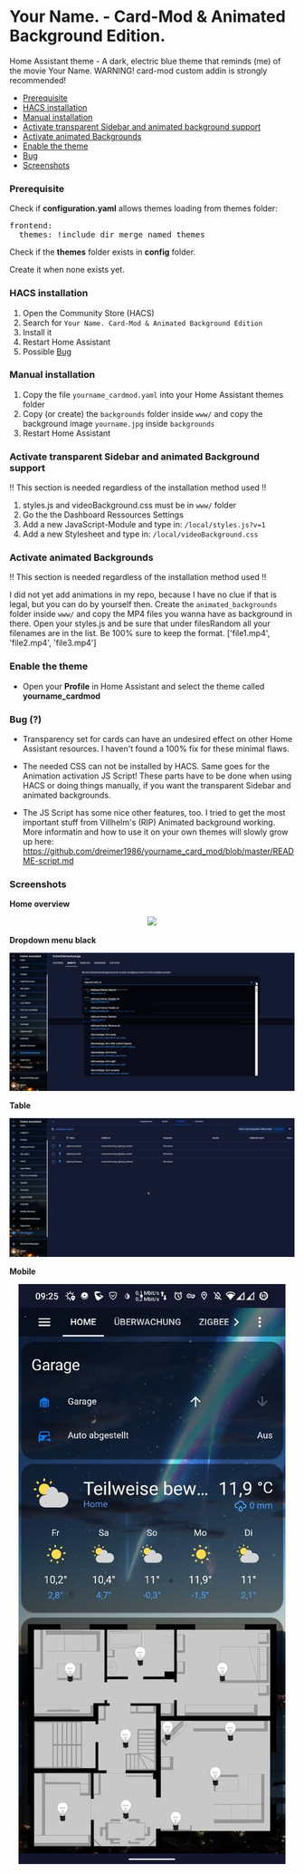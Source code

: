 # Your Name. - Card-Mod & Animated Background Edition.
Home Assistant theme - A dark, electric blue theme that reminds (me) of the movie Your Name.
WARNING! card-mod custom addin is strongly recommended!

* [Prerequisite](#prerequisite)
* [HACS installation](#hacs_installation)
* [Manual installation](#manual_installation)
* [Activate transparent Sidebar and animated background support](#activate_transparent_sidebar)
* [Activate animated Backgrounds](#activate_animations)
* [Enable the theme](#enable_the_theme)
* [Bug](#bug)
* [Screenshots](#screenshots)

### <a name="prerequisite"></a>Prerequisite
Check if **configuration.yaml** allows themes loading from themes folder:   

<pre>
frontend:
  themes: !include_dir_merge_named themes
</pre>

Check if the **themes** folder exists in **config** folder.   

Create it when none exists yet.

### <a name="hacs_installation"></a>HACS installation
1. Open the Community Store (HACS)
2. Search for `Your Name. Card-Mod & Animated Background Edition`
3. Install it
4. Restart Home Assistant
5. Possible [Bug](#bug)

### <a name="manual_installation"></a>Manual installation
1. Copy the file `yourname_cardmod.yaml` into your Home Assistant themes folder
2. Copy (or create) the `backgrounds` folder inside `www/` and copy the background image `yourname.jpg` inside `backgrounds`
3. Restart Home Assistant

### <a name="activate_transparent_sidebar"></a>Activate transparent Sidebar and animated Background support
!! This section is needed regardless of the installation method used !!

1. styles.js and videoBackground.css must be in `www/` folder
2. Go the the Dashboard Ressources Settings
3. Add a new JavaScript-Module and type in: `/local/styles.js?v=1`
4. Add a new Stylesheet and type in: `/local/videoBackground.css`

### <a name="activate_animations"></a>Activate animated Backgrounds
!! This section is needed regardless of the installation method used !!

I did not yet add animations in my repo, because I have no clue if that is legal, but you can do by yourself then.
Create the `animated_backgrounds` folder inside `www/` and copy the MP4 files you wanna have as background in there.
Open your styles.js and be sure that under filesRandom all your filenames are in the list. Be 100% sure to keep the format. ['file1.mp4', 'file2.mp4', 'file3.mp4']

### <a name="enable_the_theme"></a>Enable the theme
- Open your **Profile** in Home Assistant and select the theme called **yourname_cardmod**

### <a name="bug"></a>Bug (?)
- Transparency set for cards can have an undesired effect on other Home Assistant resources. I haven't found a 100% fix for these minimal flaws.

- The needed CSS can not be installed by HACS. Same goes for the Animation activation JS Script! These parts have to be done when using HACS or doing things manually, if you want the transparent Sidebar and animated backgrounds.

- The JS Script has some nice other features, too. I tried to get the most important stuff from Villhelm's (RIP) Animated background working. More informatin and how to use it on your own themes will slowly grow up here: https://github.com/dreimer1986/yourname_card_mod/blob/master/README-script.md

### <a name="screenshots"></a>Screenshots
**Home overview**
<p align="center">
  <img src="https://raw.githubusercontent.com/dreimer1986/yourname_card_mod/master/images/animation.webp">
</p>

**Dropdown menu black**
<p align="center">
  <img src="https://raw.githubusercontent.com/dreimer1986/yourname_card_mod/master/images/dropdown.png">
</p>

**Table**
<p align="center">
  <img src="https://raw.githubusercontent.com/dreimer1986/yourname_card_mod/master/images/table.png">
</p>

**Mobile**
<p align="center">
  <img src="https://raw.githubusercontent.com/dreimer1986/yourname_card_mod/master/images/mobile.png">
</p>
